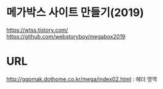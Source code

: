# 메가박스 사이트 만들기(2019)

https://wtss.tistory.com/  
https://github.com/webstoryboy/megabox2019

# URL

http://ggomak.dothome.co.kr/mega/index02.html : 헤더 영역
